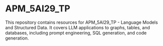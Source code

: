 # APM_5AI29_TP
This repository contains resources for APM_5AI29_TP - Language Models and Structured Data. It covers LLM applications to graphs, tables, and databases, including prompt engineering, SQL generation, and code generation.
